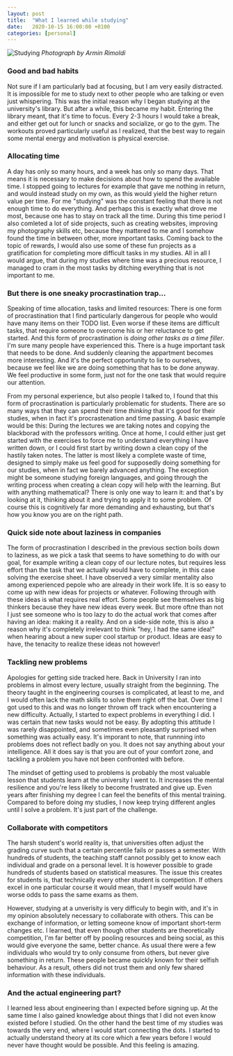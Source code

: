 ```yaml
---
layout: post
title:  "What I learned while studying"
date:   2020-10-15 16:00:00 +0100
categories: [personal]
---
```


![Studying](/images/pexels-armin-rimoldi-5553037.jpg)
_Photograph by Armin Rimoldi_

### Good and bad habits
Not sure if I am particularly bad at focusing, but I am very easily distracted. It is impossible for me to study next to other people who are talking or even just whispering. This was the initial reason why I began studying at the university's library. But after a while, this became my habit. Entering the library meant, that it's time to focus. Every 2-3 hours I would take a break,  and either get out for lunch or snacks and socialize, or go to the gym. The workouts proved particularly useful as I realized, that the best way to regain some mental energy and motivation is physical exercise.

### Allocating time
A day has only so many hours, and a week has only so many days. That means it is necessary to make decisions about how to spend the available time. I stopped going to lectures for example that gave me nothing in return, and would instead study on my own, as this would yield the higher return value per time. For me "studying" was the constant feeling that there is not enough time to do everything. And perhaps this is exactly what drove me most, because one has to stay on track all the time. During this time period I also comleted a lot of side projects, such as creating websites, improving my photography skills etc, because they mattered to me and I somehow found the time in between other, more important tasks. Coming back to the topic of rewards, I would also use some of these fun projects as a gratification for completing more difficult tasks in my studies. All in all I would argue, that during my studies where time was a precious resource, I managed to cram in the most tasks by ditching everything that is not important to me.

### But there is one sneaky procrastination trap...
Speaking of time allocation, tasks and limited resources: There is one form of procrastination that I find particularly dangerous for people who would have many items on their TODO list. Even worse if these items are difficult tasks, that require someone to overcome his or her reluctance to get started. And this form of procrastination is _doing other tasks as a time filler_. I'm sure many people have experienced this. There is a huge important task that needs to be done. And suddenly cleaning the appartment becomes more interesting. And it's the perfect opportunity to lie to ourselves, because we feel like we are doing something that has to be done anyway. We feel productive in some form, just not for the one task that would require our attention.

From my personal experience, but also people I talked to, I found that this form of procrastination is particularly problematic for students. There are so many ways that they can spend their time _thinking_ that it's good for their studies, when in fact it's procrastenation and time passing. A basic example would be this: During the lectures we are taking notes and copying the blackborad with the professors writing. Once at home, I could either just get started with the exercises to force me to understand everything I have written down, or I could first start by writing down a clean copy of the hastily taken notes. The latter is most likely a complete waste of time, designed to simply make us feel good for supposedly doing something for our studies, when in fact we barely advanced anything. The exception might be someone studying foreign languages, and going through the writing process when creating a clean copy will help with the learning. But with anything mathematical? There is only one way to learn it: and that's by looking at it, thinking about it and trying to apply it to some problem. Of course this is cognitively far more demanding and exhausting, but that's how you know you are on the right path.

### Quick side note about laziness in companies
The form of procrastination I described in the previous section boils down to laziness, as we pick a task that seems to have something to do with our goal, for example writing a clean copy of our lecture notes, but requires less effort than the task that we actually would have to complete, in this case solving the exercise sheet. I have observed a very similar mentality also among experienced pepole who are already in their work life. It is so easy to come up with new ideas for projects or whatever. Following through with these ideas is what requires real effort. Some people see themselves as big thinkers because they have new ideas every week. But more oftne than not I just see someone who is too lazy to do the actual work that comes after having an idea: making it a reality. And on a side-side note, this is also a reason why it's completely irrelevant to think "hey, I had the same idea!" when hearing about a new super cool startup or product. Ideas are easy to have, the tenacity to realize these ideas not however!

### Tackling new problems
Apologies for getting side tracked here. Back in University I ran into problems in almost every lecture, usually straight from the beginning. The theory taught in the engineering courses is complicated, at least to me, and I would often lack the math skills to solve them right off the bat. Over time I got used to this and was no longer thrown off track when encountering a new difficulty. Actually, I started to expect problems in everything I did. I was certain that new tasks would not be easy. By adopting this attitude I was rarely disappointed, and sometimes even pleasantly surprised when something was actually easy. It's imporant to note, that runnning into problems does not reflect badly on you. It does not say anything about your intelligence. All it does say is that you are out of your comfort zone, and tackling a problem you have not been confronted with before. 

The mindset of getting used to problems is probably the most valuable lesson that students learn at the university I went to. It increases the mental resilience and you're less likely to become frustrated and give up. Even years after finishing my degree I can feel the benefits of this mental training. Compared to before doing my studies, I now keep trying different angles until I solve a problem. It's just part of the challenge.

### Collaborate with competitors
The harsh student's world reality is, that universities often adjust the grading curve such that a certain percentile fails or passes a semester. With hundreds of students, the teaching staff cannot possibly get to know each individual and grade on a personal level. It is however possible to grade hundreds of students based on statistical measures. The issue this creates for students is, that technically every other student is competition. If others excel in one particular course it would mean, that I myself would have worse odds to pass the same exams as them.

However, studying at a unverisity is very difficuly to begin with, and it's in my opinion absolutely necessary to collaborate with others. This can be exchange of information, or letting someone know of important short-term changes etc. I learned, that even though other students are theoretically competition, I'm far better off by pooling resources and being social, as this would give everyone the same, better chance. As usual there were a few individuals who would try to only consume from others, but never give something in return. These people became quickly known for their selfish behaviour. As a result, others did not trust them and only few shared information with these individuals.

### And the actual engineering part?
I learned less about engineering than I expected before signing up. At the same time I also gained knowledge about things that I did not even know existed before I studied. On the other hand the best time of my studies was towards the very end, where I would start connecting the dots. I started to actually understand theory at its core which a few years before I would never have thought would be possible. And this feeling is amazing.